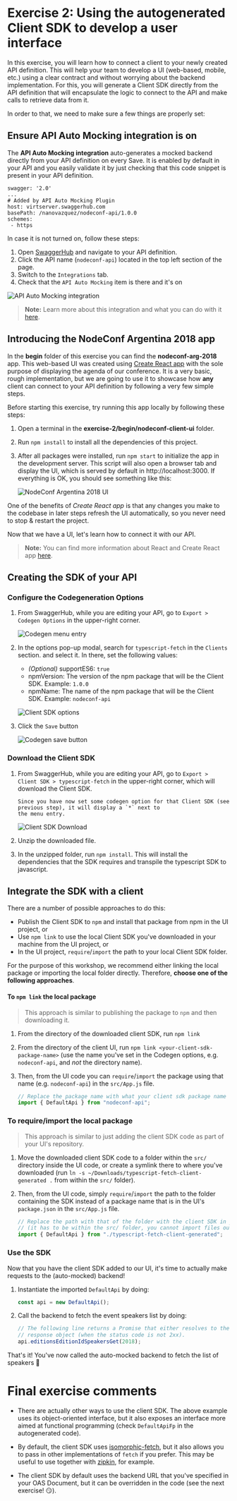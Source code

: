 # Exercise 2: Using the autogenerated Client SDK to develop a user interface

In this exercise, you will learn how to connect a client to your newly created API definition. This will help your team to develop a UI (web-based, mobile, etc.) using a clear contract and without worrying about the backend implementation. For this, you will generate a Client SDK directly from the API definition that will encapsulate the logic to connect to the API and make calls to retrieve data from it.

In order to that, we need to make sure a few things are properly set:

## Ensure API Auto Mocking integration is on

The **API Auto Mocking integration** auto-generates a mocked backend directly from your API definition on every Save. It is enabled by default in your API and you easily validate it by just checking that this code snippet is present in your API definition.

```
swagger: '2.0'
...
# Added by API Auto Mocking Plugin
host: virtserver.swaggerhub.com
basePath: /nanovazquez/nodeconf-api/1.0.0
schemes:
 - https
```

In case it is not turned on, follow these steps:

1. Open [SwaggerHub](app.swaggerhub.com/) and navigate to your API definition.
1. Click the API name (`nodeconf-api`) located in the top left section of the page.
1. Switch to the `Integrations` tab.
1. Check that the `API Auto Mocking` item is there and it's on

![API Auto Mocking integration](./assets/api-auto-mocking-integration.jpg)

> **Note:** Learn more about this integration and what you can do with it [here](https://app.swaggerhub.com/help/integrations/api-auto-mocking).

## Introducing the NodeConf Argentina 2018 app

In the **begin** folder of this exercise you can find the **nodeconf-arg-2018** app. This web-based UI was created using [Create React app](https://github.com/facebook/create-react-app) with the sole purpose of displaying the agenda of our conference. It is a very basic, rough implementation, but we are going to use it to showcase how **any** client can connect to your API definition by following a very few simple steps.

Before starting this exercise, try running this app locally by following these steps:

1. Open a terminal in the **exercise-2/begin/nodeconf-client-ui** folder.
1. Run `npm install` to install all the dependencies of this project.
1. After all packages were installed, run `npm start` to initialize the app in the development server. This script will also open a browser tab and display the UI, which is served by default in http://localhost:3000. If everything is OK, you should see something like this:

   ![NodeConf Argentina 2018 UI](./assets/nodeconf-arg-2018.png)

One of the benefits of _Create React app_ is that any changes you make to the codebase in later steps refresh the UI automatically, so you never need to stop & restart the project.

Now that we have a UI, let's learn how to connect it with our API.

> **Note:** You can find more information about React and Create React app [here](https://github.com/facebook/create-react-app).

## Creating the SDK of your API

### Configure the Codegeneration Options

1.  From SwaggerHub, while you are editing your API, go to `Export > Codegen Options` in the upper-right corner.

    ![Codegen menu entry](./assets/codegen-menu-entry.jpg)

2.  In the options pop-up modal, search for `typescript-fetch` in the `Clients` section. and select it. In there, set the
    following values:

    - _(Optional)_ supportES6: `true`
    - npmVersion: The version of the npm package that will be the Client SDK. Example: `1.0.0`
    - npmName: The name of the npm package that will be the Client SDK. Example: `nodeconf-api`

    ![Client SDK options](./assets/client-sdk-options-highlighted.jpg)

3.  Click the `Save` button

    ![Codegen save button](./assets/codegen-save-button.jpg)

### Download the Client SDK

1.  From SwaggerHub, while you are editing your API, go to `Export > Client SDK > typescript-fetch` in the upper-right
    corner, which will download the Client SDK.

        Since you have now set some codegen option for that Client SDK (see previous step), it will display a `*` next to
        the menu entry.

    ![Client SDK Download](./assets/client-sdk-download.jpg)

2.  Unzip the downloaded file.

3.  In the unzipped folder, run `npm install`. This will install the dependencies that the SDK requires and transpile the
    typescript SDK to javascript.

## Integrate the SDK with a client

There are a number of possible approaches to do this:

- Publish the Client SDK to `npm` and install that package from npm in the UI project, or
- Use `npm link` to use the local Client SDK you've downloaded in your machine from the UI project, or
- In the UI project, `require`/`import` the path to your local Client SDK folder.

For the purpose of this workshop, we recommend either linking the local package or importing the local folder directly.
Therefore, **choose one of the following approaches**.

#### To `npm link` the local package

> This approach is similar to publishing the package to `npm` and then downloading it.

1. From the directory of the downloaded client SDK, run `npm link`
1. From the directory of the client UI, run `npm link <your-client-sdk-package-name>` (use the name you've set in the
   Codegen options, e.g. `nodeconf-api`, and _not_ the directory name).
1. Then, from the UI code you can `require`/`import` the package using that name (e.g. `nodeconf-api`) in the `src/App.js` file.

   ```js
   // Replace the package name with what your client sdk package name
   import { DefaultApi } from "nodeconf-api";
   ```

### To require/import the local package

> This approach is similar to just adding the client SDK code as part of your UI's repository.

1.  Move the downloaded client SDK code to a folder within the `src/` directory inside the UI code, or create a symlink
    there to where you've downloaded (run `ln -s ~/Downloads/typescript-fetch-client-generated .` from within the `src/`
    folder).

1.  Then, from the UI code, simply `require`/`import` the path to the folder containing the SDK instead of a
    package name that is in the UI's `package.json` in the `src/App.js` file.

    ```js
    // Replace the path with that of the folder with the client SDK in your machine
    // (it has to be within the src/ folder, you cannot import files outside the scope of your UI project)
    import { DefaultApi } from "./typescript-fetch-client-generated";
    ```

### Use the SDK

Now that you have the client SDK added to our UI, it's time to actually make requests to the (auto-mocked) backend!

1. Instantiate the imported `DefaultApi` by doing:

   ```js
   const api = new DefaultApi();
   ```

1. Call the backend to fetch the event speakers list by doing:

   ```js
   // The following line returns a Promise that either resolves to the response body, or rejects with the entire
   // response object (when the status code is not 2xx).
   api.editionsEditionIdSpeakersGet(2018);
   ```

That's it! You've now called the auto-mocked backend to fetch the list of speakers :tada:

# Final exercise comments

- There are actually other ways to use the client SDK. The above example uses its object-oriented interface, but it also
  exposes an interface more aimed at functional programming (check `DefaultApiFp` in the autogenerated code).

- By default, the client SDK uses [isomorphic-fetch](https://www.npmjs.com/package/portable-fetch), but it also allows
  you to pass in other implementations of `fetch` if you prefer. This may be useful to use together with
  [zipkin](https://www.npmjs.com/package/zipkin-instrumentation-fetch), for example.

- The client SDK by default uses the backend URL that you've specified in your OAS Document, but it can be overridden in
  the code (see the next exercise! :smirk:).
